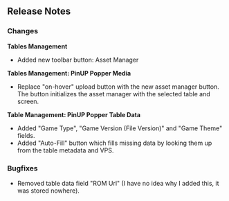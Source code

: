 ## Release Notes

### Changes

**Tables Management**

- Added new toolbar button: Asset Manager

**Tables Management: PinUP Popper Media**

- Replace "on-hover" upload button with the new asset manager button. The button initializes the asset manager with the selected table and screen.

**Table Management: PinUP Popper Table Data**

- Added "Game Type", "Game Version (File Version)" and "Game Theme" fields.
- Added "Auto-Fill" button which fills missing data by looking them up from the table metadata and VPS.


### Bugfixes

- Removed table data field "ROM Url" (I have no idea why I added this, it was stored nowhere).